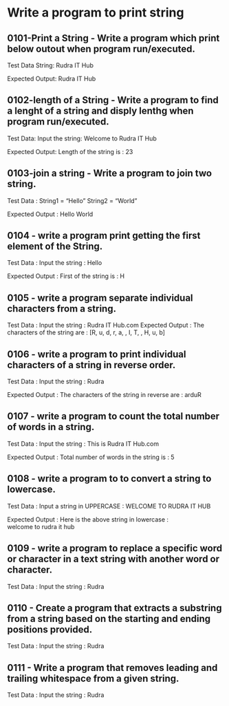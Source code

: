 # Write a program to print string

## 0101-Print a String - Write a program which print below outout when program run/executed.
Test Data
String: Rudra IT Hub

Expected Output:
Rudra IT Hub


## 0102-length of a String - Write a program to find a lenght of a string and disply lenthg when program run/executed.

Test Data:
Input the string: Welcome to Rudra IT Hub

Expected Output:
Length of the string is : 23


## 0103-join a string - Write a program to join two string.

Test Data :
String1 = “Hello”
String2 = “World”

Expected Output :
Hello World

## 0104 - write a program print getting the first element of the String.

Test Data :
Input the string : Hello

Expected Output :
First of the string is : H

## 0105 - write a program separate individual characters from a string.

Test Data :
Input the string : Rudra IT Hub.com
Expected Output :
The characters of the string are : 
[R, u, d, r, a,  , I, T,  , H, u, b]

## 0106 - write a program to print individual characters of a string in reverse order.

Test Data :
Input the string : Rudra

Expected Output :
The characters of the string in reverse are :
arduR

## 0107 - write a program to count the total number of words in a string.

Test Data :
Input the string : This is Rudra IT Hub.com

Expected Output :
Total number of words in the string is : 5

## 0108 - write a program to to convert a string to lowercase.

Test Data :
Input a string in UPPERCASE : WELCOME TO RUDRA IT HUB

Expected Output :
Here is the above string in lowercase :                              
welcome to rudra it hub

## 0109 - write a program to replace a specific word or character in a text string with another word or character.
Test Data :
Input the string : Rudra

## 0110 - Create a program that extracts a substring from a string based on the starting and ending positions provided.
Test Data :
Input the string : Rudra


## 0111 - Write a program that removes leading and trailing whitespace from a given string.
Test Data :
Input the string : Rudra